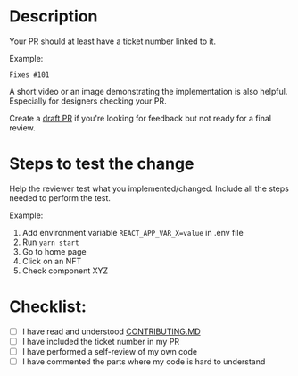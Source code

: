 # Description

Your PR should at least have a ticket number linked to it.

Example:

`Fixes #101`

A short video or an image demonstrating the implementation is also helpful. Especially for designers checking your PR.

Create a [draft PR](https://github.blog/2019-02-14-introducing-draft-pull-requests/) if you're looking for feedback but not ready for a final review.

# Steps to test the change

Help the reviewer test what you implemented/changed. Include all the steps needed to perform the test.

Example:

1. Add environment variable `REACT_APP_VAR_X=value` in .env file
2. Run `yarn start`
3. Go to home page
4. Click on an NFT
5. Check component XYZ

# Checklist:

- [ ] I have read and understood [CONTRIBUTING.MD](/CONTRIBUTING.md)
- [ ] I have included the ticket number in my PR
- [ ] I have performed a self-review of my own code
- [ ] I have commented the parts where my code is hard to understand
